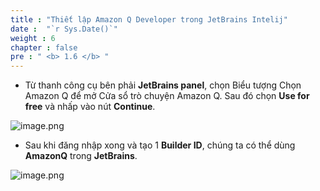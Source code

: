 ```yaml
---
title : "Thiết lập Amazon Q Developer trong JetBrains Intelij"
date :  "`r Sys.Date()`" 
weight : 6 
chapter : false
pre : " <b> 1.6 </b> "
---
```



- Từ thanh công cụ bên phải **JetBrains panel**, chọn Biểu tượng Chọn Amazon Q để mở Cửa sổ trò chuyện Amazon Q. Sau đó chọn **Use for free** và nhấp vào nút **Continue**.

![image.png](/images/setup_environment/setup_amazonq/image.png)

- Sau khi đăng nhập xong và tạo 1 **Builder ID**, chúng ta có thể dùng **AmazonQ** trong **JetBrains**.

![image.png](/images/setup_environment/setup_amazonq/image_1.png)